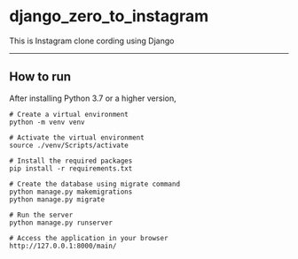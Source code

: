 # django_zero_to_instagram


This is Instagram clone cording using Django

---

## How to run

After installing Python 3.7 or a higher version,

```
# Create a virtual environment
python -m venv venv

# Activate the virtual environment
source ./venv/Scripts/activate

# Install the required packages
pip install -r requirements.txt

# Create the database using migrate command
python manage.py makemigrations
python manage.py migrate

# Run the server
python manage.py runserver

# Access the application in your browser
http://127.0.0.1:8000/main/
```
